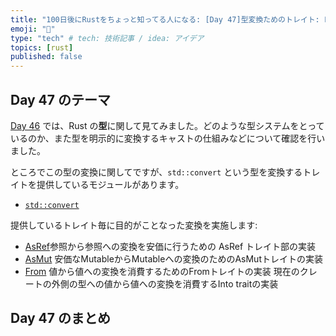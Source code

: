 ```yaml
---
title: "100日後にRustをちょっと知ってる人になる: [Day 47]型変換ためのトレイト: From / Into"
emoji: "🦀"
type: "tech" # tech: 技術記事 / idea: アイデア
topics: [rust]
published: false
---
```

## Day 47 のテーマ

[Day 46](https://zenn.dev/shinyay/articles/hello-rust-day046) では、Rust の**型**に関して見てみました。どのような型システムをとっているのか、また型を明示的に変換するキャストの仕組みなどについて確認を行いました。

ところでこの型の変換に関してですが、`std::convert` という型を変換するトレイトを提供しているモジュールがあります。

- [`std::convert`](https://doc.rust-lang.org/std/convert/index.html)

提供しているトレイト毎に目的がことなった変換を実施します:

- [AsRef](https://doc.rust-lang.org/std/convert/trait.AsRef.html)参照から参照への変換を安価に行うための AsRef トレイト部の実装
- [AsMut](https://doc.rust-lang.org/std/convert/trait.AsMut.html) 安価なMutableからMutableへの変換のためのAsMutトレイトの実装
- [From](https://doc.rust-lang.org/std/convert/trait.From.html)
値から値への変換を消費するためのFromトレイトの実装
現在のクレートの外側の型への値から値への変換を消費するInto traitの実装


## Day 47 のまとめ
